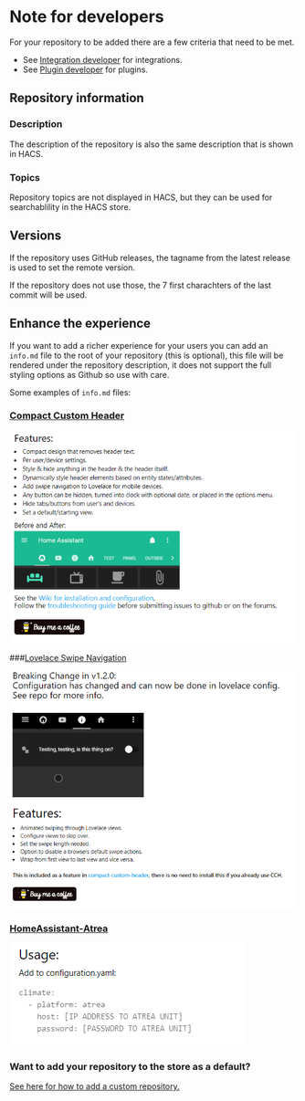 # Note for developers

For your repository to be added there are a few criteria that need to be met.

- See [Integration developer](../intgegration) for integrations.
- See [Plugin developer](../plugin) for plugins.

## Repository information

### Description

The description of the repository is also the same description that is shown in HACS.

### Topics

Repository topics are not displayed in HACS, but they can be used for searchablility in the HACS store.

## Versions

If the repository uses GitHub releases, the tagname from the latest release is used to set the remote version.

If the repository does not use those, the 7 first charachters of the last commit will be used.

## Enhance the experience

If you want to add a richer experience for your users you can add an `info.md` file to the root of your repository (this is optional), this file will be rendered under the repository description, it does not support the full styling options as Github so use with care.

Some examples of `info.md` files:

### [Compact Custom Header](https://github.com/maykar/compact-custom-header/blob/1.0.4b9/info.md)

  ![cch](../images/info_cch.PNG)

###[Lovelace Swipe Navigation](https://github.com/maykar/lovelace-swipe-navigation/blob/1.2.0/info.md)

![swipe](../images/info_swipe.PNG)

### [HomeAssistant-Atrea](https://github.com/JurajNyiri/HomeAssistant-Atrea/blob/2.1/info.md)  

![Atrea](../images/info_atrea.PNG)


### Want to add your repository to the store as a default?

[See here for how to add a custom repository.](../include_default_repositories)